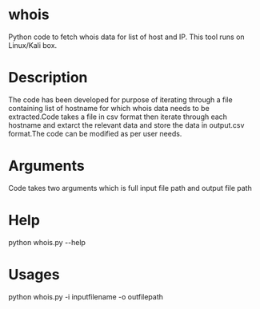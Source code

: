 # whois
Python code to fetch whois data for list of host and IP. This tool runs on Linux/Kali box.

# Description

The code has been developed for purpose of iterating through a file containing list of hostname for which whois data needs to be extracted.Code takes a file in csv format then iterate through each hostname and extarct the relevant data and store the data in output.csv format.The code can be modified as per user needs.

# Arguments

Code takes two arguments which is full input file path and output file path 

# Help
python whois.py --help

# Usages
python whois.py -i inputfilename -o outfilepath
